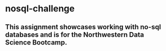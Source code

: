 # nosql-challenge

## This assignment showcases working with no-sql databases and is for the Northwestern Data Science Bootcamp. 
